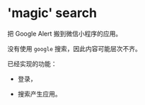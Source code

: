 # 'magic' search

把 Google Alert 搬到微信小程序的应用。

没有使用 `google` 搜索，因此内容可能层次不齐。

已经实现的功能：

- 登录，

- 搜索产生应用。

  